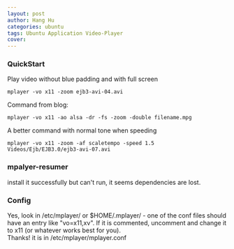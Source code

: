 ```yaml
---
layout: post
author: Hang Hu
categories: ubuntu
tags: Ubuntu Application Video-Player 
cover: 
---
```


### QuickStart

Play video without blue padding and with full screen
```
mplayer -vo x11 -zoom ejb3-avi-04.avi 
```
Command from blog:
```
mplayer -vo x11 -ao alsa -dr -fs -zoom -double filename.mpg
```
A better command with normal tone when speeding
```
mplayer -vo x11 -zoom -af scaletempo -speed 1.5 Videos/Ejb/EJB3.0/ejb3-avi-07.avi 
```
### mpalyer-resumer

install it successfully but can't run, it seems dependencies are lost.
### Config

Yes, look in /etc/mplayer/ or $HOME/.mplayer/ - one of the conf files should have an entry like "vo=x11,xv". If it is commented, uncomment and change it to x11 (or whatever works best for you).  
Thanks! it is in /etc/mplayer/mplayer.conf
